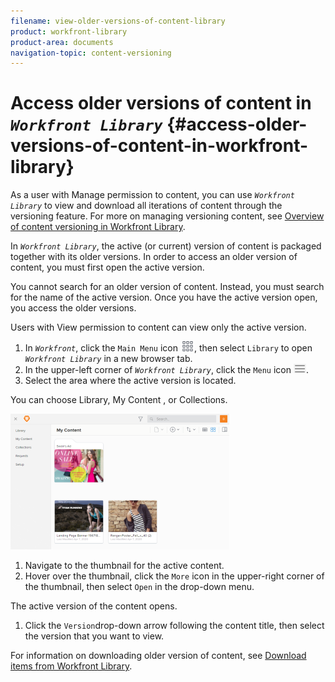 ```yaml
---
filename: view-older-versions-of-content-library
product: workfront-library
product-area: documents
navigation-topic: content-versioning
---
```




# Access older versions of content in *`Workfront Library`* {#access-older-versions-of-content-in-workfront-library}

As a user with Manage permission to content, you can use *`Workfront Library`* to view and download all iterations of content through the versioning feature.&nbsp;For more on managing versioning content, see [Overview of content versioning in Workfront Library](content-versioning-overview.md).


In *`Workfront Library`*, the active (or current) version of content is packaged together with its older versions. In order to access an older version of content, you must first open the active version. 


You cannot search for an older version of content. Instead, you must search for the name of the active version. Once you have the active version open, you access the older versions.


Users with View permission to content can view only the active version. 



1.  In *`Workfront`*, click the `Main Menu` icon ![](assets/main-menu-icon.png), then select `Library` to open *`Workfront Library`* in a new browser tab.
1.  In the upper-left corner of *`Workfront Library`*, click the `Menu` icon ![](assets/library-menu-icon.png).
1.  Select the area where the active version is located.


   You can choose Library, My Content , or Collections.


   ![](assets/library-left-panel---new-350x217.png)



1. Navigate to the thumbnail for the active content.
1.  Hover over the thumbnail, click the `More` icon in the upper-right corner of the thumbnail, then select `Open` in the drop-down menu.


   The active version of the content opens.

1.  Click the `Version`drop-down arrow following the content title, then select the version that you want to view.


   For information on downloading older version of content, see [Download items from Workfront Library](download-content-from-library.md).



